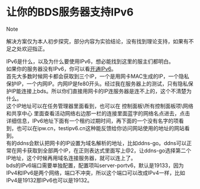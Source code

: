 # 让你的BDS服务器支持IPv6
> [!NOTE]
> 解决方案仅为本人初步探究，部分内容为实验结论，没有找到理论支持，如果有不足之处欢迎指正。

IPv6是什么，以及为什么要使用IPv6，想必能找到这里的服主们都明白。  
如果你的服务器没有IPv6，你可以看[开通IPv6](/network/ipv6/start.md)。  
首先大多数时候网卡都会获取到三个IP，一个是用网卡MAC生成的IP，一个隐私保护IP，一个内网IP。内网IP是fe80开头。经过我在服务器上的测试，只有隐私保护IP能连接上bds。所以你们直接用网卡的IP连服务器是连不上的，这个不清楚为什么。  
这个IP地址可以在任务管理器里面看到，也可以在 控制面板\所有控制面板项\网络和共享中心 里面查看活动网络右边那一栏的连接里面蓝字的网络名点进去，点击详细信息，IPv6地址下面有一个租约过期时间，再下面的一个没有名字的项看到，也可以在ipw.cn，testipv6.cn这种能反馈给你访问网站使用的地址的网站看到。  
有的ddns会默认把网卡的IP设置为域名解析的地址，比如ddns-go。ddns可以正常在网卡获取到全部两个IP，在正则表达式里面写上@2，让ddns-go选择第二个IP地址，这个时候再用域名连接服务器，就可以连上了。  
bds的IPv6端口需要单独配置，配置项叫server-portv6，默认是19133，因为IPv4和IPv6是两个网络，端口不冲突，所以这个端口可以改成IPv4一样，比如IPv4是19132那IPv6也可以是19132。  
